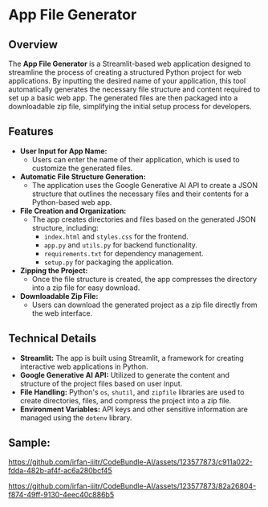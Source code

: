 # App File Generator

## Overview

The **App File Generator** is a Streamlit-based web application designed to streamline the process of creating a structured Python project for web applications. By inputting the desired name of your application, this tool automatically generates the necessary file structure and content required to set up a basic web app. The generated files are then packaged into a downloadable zip file, simplifying the initial setup process for developers.

## Features

- **User Input for App Name:**
  - Users can enter the name of their application, which is used to customize the generated files.
- **Automatic File Structure Generation:**
  - The application uses the Google Generative AI API to create a JSON structure that outlines the necessary files and their contents for a Python-based web app.
- **File Creation and Organization:**
  - The app creates directories and files based on the generated JSON structure, including:
    - `index.html` and `styles.css` for the frontend.
    - `app.py` and `utils.py` for backend functionality.
    - `requirements.txt` for dependency management.
    - `setup.py` for packaging the application.
- **Zipping the Project:**
  - Once the file structure is created, the app compresses the directory into a zip file for easy download.
- **Downloadable Zip File:**
  - Users can download the generated project as a zip file directly from the web interface.

## Technical Details

- **Streamlit:** The app is built using Streamlit, a framework for creating interactive web applications in Python.
- **Google Generative AI API:** Utilized to generate the content and structure of the project files based on user input.
- **File Handling:** Python's `os`, `shutil`, and `zipfile` libraries are used to create directories, files, and compress the project into a zip file.
- **Environment Variables:** API keys and other sensitive information are managed using the `dotenv` library.

## Sample:


https://github.com/irfan-iiitr/CodeBundle-AI/assets/123577873/c911a022-fdda-482b-af4f-ac6a280bcf45



https://github.com/irfan-iiitr/CodeBundle-AI/assets/123577873/82a26804-f874-49ff-9130-4eec40c886b5


